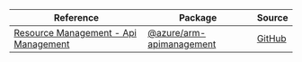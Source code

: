 | Reference | Package | Source |
|---|---|---|
|[Resource Management - Api Management](arm-apimanagement-readme.md)|[@azure/arm-apimanagement](https://www.npmjs.com/package/@azure/arm-apimanagement)|[GitHub](https://github.com/Azure/azure-sdk-for-js/blob/main/sdk/apimanagement/arm-apimanagement)|
